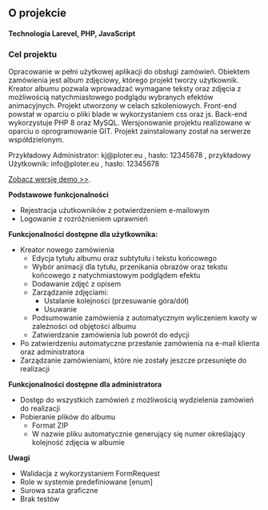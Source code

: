 <p><h2>O projekcie</h2></p>
<p><h4>Technologia Larevel, PHP, JavaScript</h4></p>
<p><h3>Cel projektu</h3></p>
Opracowanie w pełni użytkowej aplikacji do obsługi zamówień. Obiektem zamówienia jest album zdjęciowy, którego projekt tworzy użytkownik. Kreator albumu pozwala wprowadzać wymagane teksty oraz zdjęcia z możliwością natychmiastowego podglądu wybranych efektów animacyjnych. Projekt utworzony w celach szkoleniowych. Front-end powstał w oparciu o pliki blade w wykorzystaniem css oraz js. Back-end wykorzystuje PHP 8 oraz MySQL. Wersjonowanie projektu realizowane w oparciu o oprogramowanie GIT. Projekt zainstalowany został na serwerze współdzielonym.
<p>Przykładowy Administrator: kj@ploter.eu , hasło: 12345678  , 
przykładowy Użytkownik: info@ploter.eu , hasło: 12345678</p>

[Zobacz wersję demo >>](https://www.fado.type.pl/).


<p><b>Podstawowe funkcjonalności</b></p>


- Rejestracja użutkowników z potwierdzeniem e-mailowym
- Logowanie z rozróżnieniem uprawnień<br>
<p><b>Funkcjonalności dostępne dla użytkownika:</b></p>

- Kreator nowego zamówienia
  - Edycja tytułu albumu oraz subtytułu i tekstu końcowego
  - Wybór animacji dla tytułu, przenikania obrazów oraz tekstu końcowego z natychmiastowym podglądem efektu
   - Dodawanie zdjęć z opisem
   - Zarządzanie zdjęciami: 
     - Ustalanie kolejności (przesuwanie góra/dół)
     - Usuwanie
  - Podsumowanie zamówienia z automatycznym wyliczeniem kwoty w zależności od objętości albumu
  - Zatwierdzanie zamówienia lub powrót do edycji
- Po zatwierdzeniu automatyczne przesłanie zamówienia na e-mail klienta oraz administratora
- Zarządzanie zamówieniami, które nie zostały jeszcze przesunięte do realizacji
<p><b>Funkcjonalności dostępne dla administratora</b></P>

- Dostęp do wszystkich zamówień z możliwością wydzielenia zamówień do realizacji
- Pobieranie plików do albumu
  - Format ZIP
  - W nazwie pliku automatycznie generujący się numer określający kolejność zdjęcia w albumie
<p><b>Uwagi</b></p>
    
- Walidacja z wykorzystaniem FormRequest
- Role w systemie predefiniowane [enum]
- Surowa szata graficzne
- Brak testów

